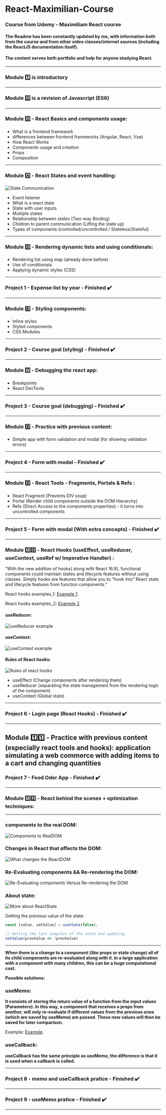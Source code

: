 # React-Maximilian-Course

### Course from Udemy - Maximiliam React course

#### The Readme has been constantly updated by me, with information both from the course and from other video classes/internet sources (including the ReactJS documentation itself).

#### The content serves both portfolio and help for anyone studying React.

---
### Module :one: is introductory
---
### Module :two: is a revision of Javascript (ES6)
---
### Module :three: - React Basics and components usage:
- What is a frontend framework
- differences between frontend frameworks (Angular, React, Vue)
- How React Works
- Components usage and creation
- Props
- Composition
---
### Module :four: - React States and event handling:

![State Communication](imgs/Lifting-state-up.png)

- Event listener
- What is a react state
- State with user inputs
- Multiple states
- Relationship between states (Two-way Binding)
- Children to parent communication (Lifting the state up)
- Types of components (controlled/uncontrolled / Stateless/Stateful)

---
### Module :five: - Rendering dynamic lists and using conditionals:

- Rendering list using map (already done before)
- Use of conditionals
- Applying dynamic styles (CSS)
---
### Project 1 - Expense list by year - Finished :heavy_check_mark:
---
### Module :six: - Styling components:

- Inline styles
- Styled components
- CSS Modules

---
### Project 2 - Course goal (styling) - Finished :heavy_check_mark:
---
### Module :seven: - Debugging the react app:

- Breakpoints
- React DevTools
---
### Project 3 - Course goal (debugging) - Finished :heavy_check_mark:
---
### Module :eight: - Practice with previous content:
- Simple app with form validation and modal (for showing validation errors)
---
### Project 4 - Form with modal - Finished :heavy_check_mark:
---
### Module :nine: - React Tools - Fragments, Portals & Refs :
- React Fragment (Prevents DIV soup)
- Portal (Render child components outside the DOM Hierarchy)
- Refs (Direct Access to the components properties) - it turns into uncontrolled components
---
### Project 5 - Form with modal (With extra concepts) - Finished :heavy_check_mark:
---
### Module :one::zero: - React Hooks (useEffect, useReducer, useContext, useRef w/ Imperative Handler) :

"With the new addition of hooks( along with React 16.8), functional components could maintain states and lifecycle features without using classes. Simply hooks are features that allow you to “hook into” React state and lifecycle features from function components."

React hooks examples_1: [Example 1](https://blog.logrocket.com/react-hooks-cheat-sheet-unlock-solutions-to-common-problems-af4caf699e70/).

React hooks examples_2: [Example 2](https://enlear.academy/types-of-react-hooks-best-practices-45c275b55b1f).

#### useReducer: 
![useReducer example](imgs/useReducer.png)

#### useContext:
![useContext example](imgs/useContext.png)

#### Rules of React hooks:
![Rules of react hooks](imgs/Hooks-rules.png)

- useEffect (Change components after rendering them)
- useReducer (separating the state management from the rendering logic of the component)
- useContext (Global state)
---

### Project 6 - Login page (React Hooks) - Finished :heavy_check_mark:

---
Module :one::one: - Practice with previous content (especially react tools and hooks):
application simulating a web commerce with adding items to a cart and changing quantities
---
### Project 7 - Food Oder App - Finished :heavy_check_mark:
---
### Module :one::two: - React behind the scenes + optimization techniques:

---

### components to the real DOM:

![Components to RealDOM](imgs/DOM1.png)

### Changes in React that affects the DOM:

![What changes the ReactDOM](imgs/DOM2.png)

### Re-Evaluating components && Re-rendering the DOM:

![Re-Evaluating components Versus Re-rendering the DOM](imgs/DOM3.png)

### About state:

![More about ReactState](imgs/State1.PNG)

Getting the previous value of the state:

```javascript
const [value, setValue] = useState(false);

// Getting the last snapshot of the state and updating.
setValue(prevValue => !prevValue)
```

---

**When there is a change to a component (like props or state change) all of its child components are re-evaluated along with it. In a large application with a component with many children, this can be a huge computational cost.**

**Possible solutions:**

### useMemo:

**It consists of storing the return value of a function from the input values (Parameters). In this way, a component that receives a props from another, will only re-evaluate if different values from the previous ones (which are saved by useMemo) are passed. These new values will then be saved for later comparison.**

Example: [Example](https://medium.com/reactbrasil/react-usememo-na-prática-692110771c01).

### useCallback:

**useCallback has the same principle as useMemo, the difference is that it is used when a callback is called.**

---
### Project 8 - memo and useCallback pratice - Finished :heavy_check_mark:
---
### Project 9 - useMemo pratice - Finished :heavy_check_mark:
---
